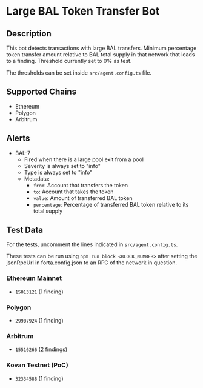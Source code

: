 # Large BAL Token Transfer Bot

## Description

This bot detects transactions with large BAL transfers. Minimum percentage token transfer amount relative to BAL total supply in that network that leads to a finding. Threshold currently set to 0% as test. 

The thresholds can be set inside `src/agent.config.ts` file.

## Supported Chains

- Ethereum
- Polygon
- Arbitrum

## Alerts

- BAL-7
  - Fired when there is a large pool exit from a pool
  - Severity is always set to "info"
  - Type is always set to "info"
  - Metadata:
    - `from`: Account that transfers the token
    - `to`: Account that takes the token
    - `value`: Amount of transferred BAL token
    - `percentage`: Percentage of transferred BAL token relative to its total supply

## Test Data

For the tests, uncomment the lines indicated in `src/agent.config.ts`.

These tests can be run using `npm run block <BLOCK_NUMBER>` after setting the jsonRpcUrl in forta.config.json to an RPC of the network in question.

### Ethereum Mainnet

- `15013121` (1 finding)

### Polygon

- `29907924` (1 finding)

### Arbitrum

- `15516266` (2 findings)

### Kovan Testnet (PoC)

- `32334588` (1 finding)
